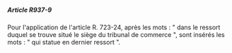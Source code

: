 ##### Article R937-9

Pour l'application de l'article R. 723-24, après les mots : " dans le ressort duquel se trouve situé le siège du tribunal de commerce ", sont insérés les mots : " qui statue en dernier ressort ".

